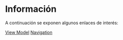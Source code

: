 # Información

A continuación se exponen algunos enlaces de interés:

[View Model](https://developer.android.com/codelabs/basic-android-kotlin-compose-viewmodel-and-state?hl=es-419#0)
[Navigation](https://developer.android.com/jetpack/compose/navigation?hl=es-419)
